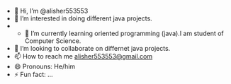 - 👋 Hi, I’m @alisher553553
- 👀 I’m interested in doing different java projects.
- - 🌱 I’m currently learning oriented programming (java).I am student of Computer Science.
- 💞️ I’m looking to collaborate on differnet java projects.
- 📫 How to reach me alisher553553@gmail.com
- 😄 Pronouns: He/him
- ⚡ Fun fact: ...

<!---
alisher553553/alisher553553 is a ✨ special ✨ repository because its `README.md` (this file) appears on your GitHub profile.
You can click the Preview link to take a look at your changes.
--->
